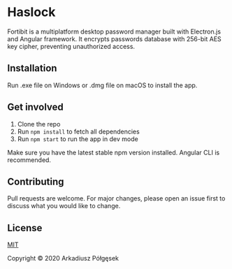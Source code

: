 # Haslock

Fortibit is a multiplatform desktop password manager built with Electron.js and Angular framework. It encrypts passwords database with 256-bit AES key cipher, preventing unauthorized access.
## Installation

Run .exe file on Windows or .dmg file on macOS to install the app.

## Get involved

1. Clone the repo
2. Run `npm install` to fetch all dependencies
3. Run `npm start` to run the app in dev mode

Make sure you have the latest stable npm version installed.
Angular CLI is recommended.

## Contributing
Pull requests are welcome. For major changes, please open an issue first to discuss what you would like to change.

## License
[MIT](https://choosealicense.com/licenses/mit/)

Copyright &copy; 2020 Arkadiusz Półgęsek
